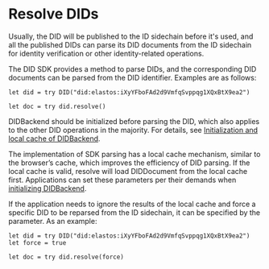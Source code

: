 # Resolve DIDs

Usually, the DID will be published to the ID sidechain before it's used, and all the published DIDs can parse its DID documents from the ID sidechain for identity verification or other identity-related operations.

The DID SDK provides a method to parse DIDs, and the corresponding DID documents can be parsed from the DID identifier. Examples are as follows:

```
let did = try DID("did:elastos:iXyYFboFAd2d9VmfqSvppqg1XQxBtX9ea2")

let doc = try did.resolve()
```

DIDBackend should be initialized before parsing the DID, which also applies to the other DID operations in the majority. For details, see [Initialization and local cache of DIDBackend](../didbackend/).

The implementation of SDK parsing has a local cache mechanism, similar to the browser’s cache, which improves the efficiency of DID parsing. If the local cache is valid, resolve will load DIDDocument from the local cache first. Applications can set these parameters per their demands when [initializing DIDBackend](../didbackend/#didbackend-cache).

If the application needs to ignore the results of the local cache and force a specific DID to be reparsed from the ID sidechain, it can be specified by the parameter. As an example:

```
let did = try DID("did:elastos:iXyYFboFAd2d9VmfqSvppqg1XQxBtX9ea2")
let force = true

let doc = try did.resolve(force)
```
